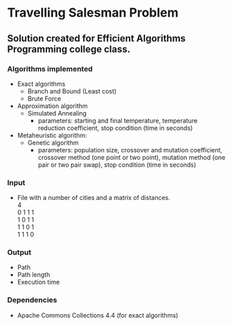 # Travelling Salesman Problem

## Solution created for Efficient Algorithms Programming college class.

### Algorithms implemented
- Exact algorithms
  - Branch and Bound (Least cost)
  - Brute Force
- Approximation algorithm
  - Simulated Annealing
    - parameters: starting and final temperature, temperature reduction coefficient, stop condition (time in seconds)
- Metaheuristic algorithm:
  - Genetic algorithm
    - parameters: population size, crossover and mutation coefficient, crossover method (one point or two point), mutation method (one pair or two pair swap), stop condition (time in seconds)

### Input
- File with a number of cities and a matrix of distances.
\
4 \
0 1 1 1 \
1 0 1 1 \
1 1 0 1 \
1 1 1 0

### Output
- Path
- Path length
- Execution time

### Dependencies
- Apache Commons Collections 4.4 (for exact algorithms)
